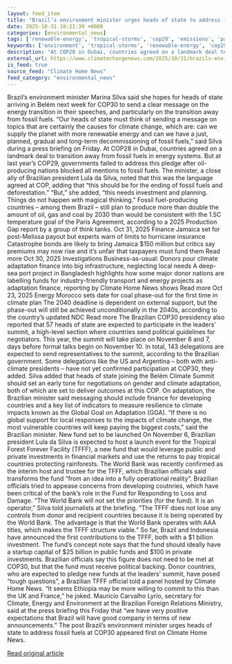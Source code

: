```yaml
---
layout: feed_item
title: "Brazil’s environment minister urges heads of state to address fossil fuels at COP30"
date: 2025-10-31 18:21:39 +0000
categories: [environmental_news]
tags: ['renewable-energy', 'tropical-storms', 'cop29', 'emissions', 'paris-agreement', 'climate-policy', 'cop28', 'fossil-fuels', 'insurance', 'hurricane']
keywords: ['environment', 'tropical-storms', 'renewable-energy', 'cop29', 'paris-agreement', 'emissions', 'brazil', 'minister']
description: "At COP28 in Dubai, countries agreed on a landmark deal to transition away from fossil fuels in energy systems"
external_url: https://www.climatechangenews.com/2025/10/31/brazils-environment-minister-urges-heads-of-state-to-address-fossil-fuels-at-cop30/
is_feed: true
source_feed: "Climate Home News"
feed_category: "environmental_news"
---
```


Brazil&#8217;s environment minister Marina Silva said she hopes for heads of state arriving in Belém next week for COP30 to send a clear message on the energy transition in their speeches, and particularly on the transition away from fossil fuels. &#8220;Our heads of state must think of sending a message on topics that are certainly the causes for climate change, which are: can we supply the planet with more renewable energy and can we have a just, planned, gradual and long-term decommissioning of fossil fuels,&#8221; said Silva during a press briefing on Friday. At COP28 in Dubai, countries agreed on a landmark deal to transition away from fossil fuels in energy systems. But at last year&#8217;s COP29, governments failed to address this pledge after oil-producing nations blocked all mentions to fossil fuels. The minister, a close ally of Brazilian president Lula da Silva, noted that this was the language agreed at COP, adding that &#8220;this should be for the ending of fossil fuels and deforestation.&#8221; &#8220;But,&#8221; she added, &#8220;this needs investment and planning. Things do not happen with magical thinking.&#8221; Fossil fuel-producing countries &#8211; among them Brazil &#8211; still plan to produce more than double the amount of oil, gas and coal by 2030 than would be consistent with the 1.5C temperature goal of the Paris Agreement, according to a 2025 Production Gap report by a group of think tanks. Oct 31, 2025 Finance Jamaica set for post-Melissa payout but experts warn of limits to hurricane insurance Catastrophe bonds are likely to bring Jamaica $150 million but critics say premiums may now rise and it&#8217;s unfair that taxpayers must fund them Read more Oct 30, 2025 Investigations Business-as-usual: Donors pour climate adaptation finance into big infrastructure, neglecting local needs A deep-sea port project in Bangladesh highlights how some major donor nations are labelling funds for industry-friendly transport and energy projects as adaptation finance, reporting by Climate Home News shows Read more Oct 23, 2025 Energy Morocco sets date for coal phase-out for the first time in climate plan The 2040 deadline is dependent on external support, but the phase-out will still be achieved unconditionally in the 2040s, according to the country’s updated NDC Read more The Brazilian COP30 presidency also reported that 57 heads of state are expected to participate in the leaders&#8217; summit, a high-level section where countries send political guidelines for negotiators. This year, the summit will take place on November 6 and 7, days before formal talks begin on November 10. In total, 143 delegations are expected to send representatives to the summit, according to the Brazilian government. Some delegations like the US and Argentina &#8211; both with anti-climate presidents &#8211; have not yet confirmed participation at COP30, they added. Silva added that heads of state joining the Belém Climate Summit should set an early tone for negotiations on gender and climate adaptation, both of which are set to deliver outcomes at this COP. On adaptation, the Brazilian minister said messaging should include finance for developing countries and a key list of indicators to measure resilience to climate impacts known as the Global Goal on Adaptation (GGA). &#8220;If there is no global support for local responses to the impacts of climate change, the most vulnerable countries will keep paying the biggest costs,&#8221; said the Brazilian minister. New fund set to be launched On November 6, Brazilian president Lula da Silva is expected to host a launch event for the Tropical Forest Forever Facility (TFFF), a new fund that would leverage public and private investments in financial markets and use the returns to pay tropical countries protecting rainforests. The World Bank was recently confirmed as the interim host and trustee for the TFFF, which Brazilian officials said transforms the fund “from an idea into a fully operational reality”. Brazilian officials tried to appease concerns from developing coutnries, which have been critical of the bank&#8217;s role in the Fund for Responding to Loss and Damage. &#8220;The World Bank will not set the priorities (for the fund). It is an operator,&#8221; Silva told journalists at the briefing. &#8220;The TFFF does not lose any controls from donor and recipient countries because it is being operated by the World Bank. The advantage is that the World Bank operates with AAA titles, which makes the TFFF structure viable.&#8221; So far, Brazil and Indonesia have announced the first contributions to the TFFF, both with a $1 billion investment. The fund&#8217;s concept note says that the fund should ideally have a startup capital of $25 billion in public funds and $100 in private investments. Brazilian officials say this figure does not need to be met at COP30, but that the fund must receive political backing. Donor countries, who are expected to pledge new funds at the leaders&#8217; summit, have posed &#8220;tough questions&#8221;, a Brazilian TFFF official told a panel hosted by Climate Home News. “It seems Ethiopia may be more willing to commit to this than the UK and France,” he joked. Mauricio Carvalho Lyrio, secretary for Climate, Energy and Environment at the Brazilian Foreign Relations Ministry, said at the press briefing this Friday that &#8220;we have very positive expectations that Brazil will have good company in terms of new announcements.&#8221; The post Brazil&#8217;s environment minister urges heads of state to address fossil fuels at COP30 appeared first on Climate Home News.

[Read original article](https://www.climatechangenews.com/2025/10/31/brazils-environment-minister-urges-heads-of-state-to-address-fossil-fuels-at-cop30/)
